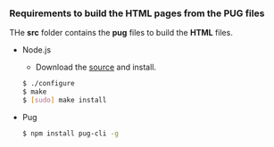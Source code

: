 ### Requirements to build the HTML pages from the PUG files
THe **src** folder contains the **pug** files to build the **HTML** files.
- Node.js
    - Download the [source](https://nodejs.org/download/) and install.
    ```bash
    $ ./configure
    $ make
    $ [sudo] make install
    ```

- Pug
    ```bash
    $ npm install pug-cli -g
    ```